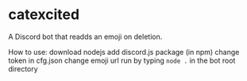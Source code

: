 # catexcited
A Discord bot that readds an emoji on deletion.

How to use:
download nodejs
add discord.js package (in npm)
change token in cfg.json
change emoji url 
run by typing `node .` in the bot root directory

